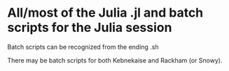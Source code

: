 # All/most of the Julia .jl and batch scripts for the Julia session

Batch scripts can be recognized from the ending .sh

There may be batch scripts for both Kebnekaise and Rackham (or Snowy).
